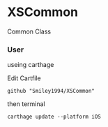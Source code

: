 # XSCommon
Common Class


### User

useing carthage

Edit Cartfile
```
github "Smiley1994/XSCommon"
```
then terminal
```
carthage update --platform iOS
```


